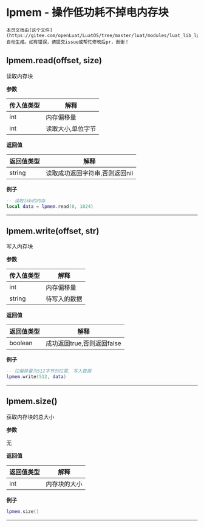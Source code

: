 # lpmem - 操作低功耗不掉电内存块



```{note}
本页文档由[这个文件](https://gitee.com/openLuat/LuatOS/tree/master/luat/modules/luat_lib_lpmem.c)自动生成。如有错误，请提交issue或帮忙修改后pr，谢谢！
```


## lpmem.read(offset, size)

读取内存块

**参数**

|传入值类型|解释|
|-|-|
|int|内存偏移量|
|int|读取大小,单位字节|

**返回值**

|返回值类型|解释|
|-|-|
|string|读取成功返回字符串,否则返回nil|

**例子**

```lua
-- 读取1kb的内存
local data = lpmem.read(0, 1024)

```

---

## lpmem.write(offset, str)

写入内存块

**参数**

|传入值类型|解释|
|-|-|
|int|内存偏移量|
|string|待写入的数据|

**返回值**

|返回值类型|解释|
|-|-|
|boolean|成功返回true,否则返回false|

**例子**

```lua
-- 往偏移量为512字节的位置, 写入数据
lpmem.write(512, data)

```

---

## lpmem.size()

获取内存块的总大小

**参数**

无

**返回值**

|返回值类型|解释|
|-|-|
|int|内存块的大小|

**例子**

```lua
lpmem.size()

```

---

